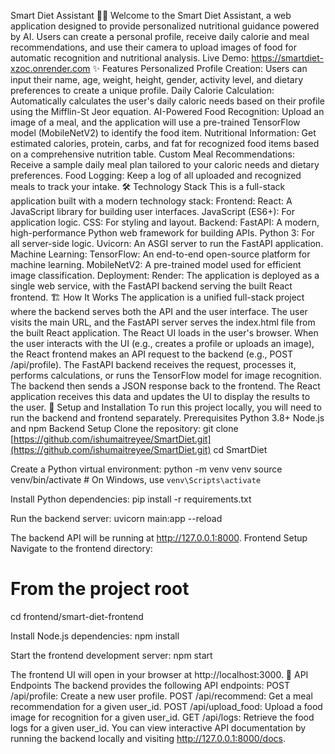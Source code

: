 Smart Diet Assistant 🥗🤖
Welcome to the Smart Diet Assistant, a web application designed to provide personalized nutritional guidance powered by AI. Users can create a personal profile, receive daily calorie and meal recommendations, and use their camera to upload images of food for automatic recognition and nutritional analysis.
Live Demo: https://smartdiet-xzoc.onrender.com
✨ Features
Personalized Profile Creation: Users can input their name, age, weight, height, gender, activity level, and dietary preferences to create a unique profile.
Daily Calorie Calculation: Automatically calculates the user's daily caloric needs based on their profile using the Mifflin-St Jeor equation.
AI-Powered Food Recognition: Upload an image of a meal, and the application will use a pre-trained TensorFlow model (MobileNetV2) to identify the food item.
Nutritional Information: Get estimated calories, protein, carbs, and fat for recognized food items based on a comprehensive nutrition table.
Custom Meal Recommendations: Receive a sample daily meal plan tailored to your caloric needs and dietary preferences.
Food Logging: Keep a log of all uploaded and recognized meals to track your intake.
🛠️ Technology Stack
This is a full-stack application built with a modern technology stack:
Frontend:
React: A JavaScript library for building user interfaces.
JavaScript (ES6+): For application logic.
CSS: For styling and layout.
Backend:
FastAPI: A modern, high-performance Python web framework for building APIs.
Python 3: For all server-side logic.
Uvicorn: An ASGI server to run the FastAPI application.
Machine Learning:
TensorFlow: An end-to-end open-source platform for machine learning.
MobileNetV2: A pre-trained model used for efficient image classification.
Deployment:
Render: The application is deployed as a single web service, with the FastAPI backend serving the built React frontend.
🏗️ How It Works
The application is a unified full-stack project where the backend serves both the API and the user interface.
The user visits the main URL, and the FastAPI server serves the index.html file from the built React application.
The React UI loads in the user's browser.
When the user interacts with the UI (e.g., creates a profile or uploads an image), the React frontend makes an API request to the backend (e.g., POST /api/profile).
The FastAPI backend receives the request, processes it, performs calculations, or runs the TensorFlow model for image recognition.
The backend then sends a JSON response back to the frontend.
The React application receives this data and updates the UI to display the results to the user.
🚀 Setup and Installation
To run this project locally, you will need to run the backend and frontend separately.
Prerequisites
Python 3.8+
Node.js and npm
Backend Setup
Clone the repository:
git clone [https://github.com/ishumaitreyee/SmartDiet.git](https://github.com/ishumaitreyee/SmartDiet.git)
cd SmartDiet


Create a Python virtual environment:
python -m venv venv
source venv/bin/activate  # On Windows, use `venv\Scripts\activate`


Install Python dependencies:
pip install -r requirements.txt


Run the backend server:
uvicorn main:app --reload

The backend API will be running at http://127.0.0.1:8000.
Frontend Setup
Navigate to the frontend directory:
# From the project root
cd frontend/smart-diet-frontend


Install Node.js dependencies:
npm install


Start the frontend development server:
npm start

The frontend UI will open in your browser at http://localhost:3000.
📝 API Endpoints
The backend provides the following API endpoints:
POST /api/profile: Create a new user profile.
POST /api/recommend: Get a meal recommendation for a given user_id.
POST /api/upload_food: Upload a food image for recognition for a given user_id.
GET /api/logs: Retrieve the food logs for a given user_id.
You can view interactive API documentation by running the backend locally and visiting http://127.0.0.1:8000/docs.
